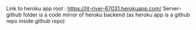 Link to heroku app root : https://lit-river-67031.herokuapp.com/
Server-github folder is a code mirror of heroku backend (as heroku app is a github repo inside github repo)
